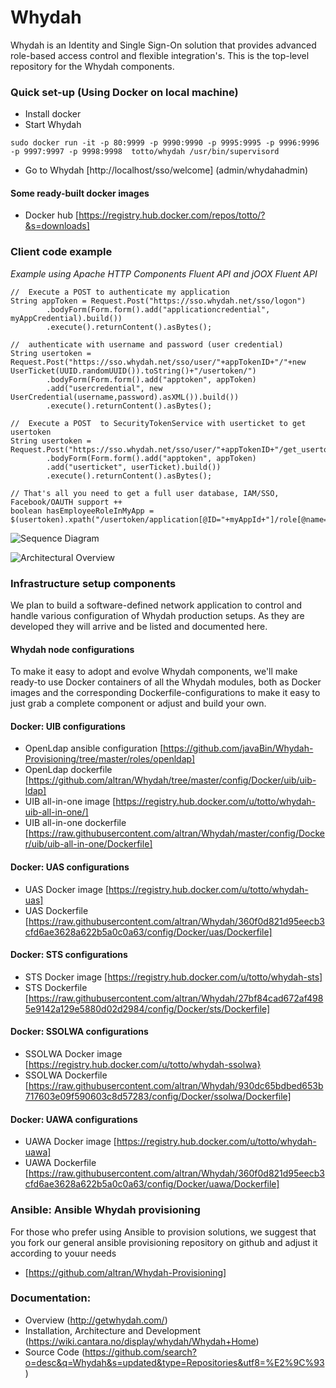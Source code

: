 Whydah
======

Whydah is an Identity and Single Sign-On solution that provides advanced role-based access control and flexible integration's.  This is the top-level repository for the Whydah components.


### Quick set-up (Using Docker on local machine)

* Install docker
* Start Whydah
```
sudo docker run -it -p 80:9999 -p 9990:9990 -p 9995:9995 -p 9996:9996 -p 9997:9997 -p 9998:9998  totto/whydah /usr/bin/supervisord 
```
* Go to Whydah [http://localhost/sso/welcome]  (admin/whydahadmin)

#### Some ready-built docker images
* Docker hub [https://registry.hub.docker.com/repos/totto/?&s=downloads]


### Client code example

*Example using Apache HTTP Components Fluent API and jOOX Fluent API*
```
//  Execute a POST to authenticate my application
String appToken = Request.Post("https://sso.whydah.net/sso/logon")
        .bodyForm(Form.form().add("applicationcredential", myAppCredential).build())
        .execute().returnContent().asBytes();

//  authenticate with username and password (user credential)
String usertoken = Request.Post("https://sso.whydah.net/sso/user/"+appTokenID+"/"+new UserTicket(UUID.randomUUID()).toString()+"/usertoken/")
        .bodyForm(Form.form().add("apptoken", appToken)
        .add("usercredential", new UserCredential(username,password).asXML()).build())
        .execute().returnContent().asBytes();

//  Execute a POST  to SecurityTokenService with userticket to get usertoken
String usertoken = Request.Post("https://sso.whydah.net/sso/user/"+appTokenID+"/get_usertoken_by_userticket/")
        .bodyForm(Form.form().add("apptoken", appToken)
        .add("userticket", userTicket).build())
        .execute().returnContent().asBytes();

// That's all you need to get a full user database, IAM/SSO, Facebook/OAUTH support ++
boolean hasEmployeeRoleInMyApp = $(usertoken).xpath("/usertoken/application[@ID="+myAppId+"]/role[@name=\"Employee\"");
```
![Sequence Diagram](https://raw.githubusercontent.com/altran/Whydah/master/images/Integration%20-%20simple%20standalone.png)



![Architectural Overview](https://raw.githubusercontent.com/altran/Whydah/master/images/Whydah%20infrastructure.png)



### Infrastructure setup components

We plan to build a software-defined network application to control and handle various configuration of Whydah production setups. As they are developed they will arrive and be listed and documented here.



#### Whydah node configurations

To make it easy to adopt and evolve Whydah components, we'll make ready-to use Docker containers of all the Whydah modules, both as Docker images and the corresponding Dockerfile-configurations to make it easy to just grab a complete component or adjust and build your own.

#### Docker: UIB configurations

* OpenLdap ansible configuration  [https://github.com/javaBin/Whydah-Provisioning/tree/master/roles/openldap]
* OpenLdap dockerfile   [https://github.com/altran/Whydah/tree/master/config/Docker/uib/uib-ldap]
* UIB all-in-one image  [https://registry.hub.docker.com/u/totto/whydah-uib-all-in-one/]
* UIB all-in-one dockerfile  [https://raw.githubusercontent.com/altran/Whydah/master/config/Docker/uib/uib-all-in-one/Dockerfile]

####  Docker: UAS configurations

* UAS Docker image [https://registry.hub.docker.com/u/totto/whydah-uas]
* UAS Dockerfile [https://raw.githubusercontent.com/altran/Whydah/360f0d821d95eecb3cfd6ae3628a622b5a0c0a63/config/Docker/uas/Dockerfile]

####  Docker: STS configurations

* STS Docker image [https://registry.hub.docker.com/u/totto/whydah-sts]
* STS Dockerfile [https://raw.githubusercontent.com/altran/Whydah/27bf84cad672af4985e9142a129e5880d02d2984/config/Docker/sts/Dockerfile]

#### Docker: SSOLWA configurations

* SSOLWA Docker image [https://registry.hub.docker.com/u/totto/whydah-ssolwa}
* SSOLWA Dockerfile [https://raw.githubusercontent.com/altran/Whydah/930dc65bdbed653b717603e09f590603c8d57283/config/Docker/ssolwa/Dockerfile]

####  Docker: UAWA configurations

* UAWA Docker image [https://registry.hub.docker.com/u/totto/whydah-uawa]
* UAWA Dockerfile [https://raw.githubusercontent.com/altran/Whydah/360f0d821d95eecb3cfd6ae3628a622b5a0c0a63/config/Docker/uawa/Dockerfile]


### Ansible:  Ansible Whydah provisioning

For those who prefer using Ansible to provision solutions, we suggest that you fork our general 
ansible provisioning repository on github and adjust it according to youur needs

* [https://github.com/altran/Whydah-Provisioning]



### Documentation:

* Overview (http://getwhydah.com/)
* Installation, Architecture and Development (https://wiki.cantara.no/display/whydah/Whydah+Home)
* Source Code (https://github.com/search?o=desc&q=Whydah&s=updated&type=Repositories&utf8=%E2%9C%93)




